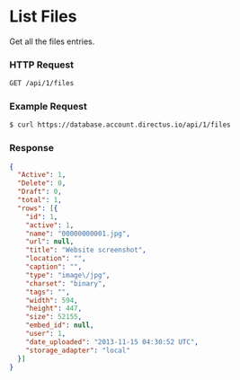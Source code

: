 # List Files

Get all the files entries.

### HTTP Request

```bash
GET /api/1/files
```

### Example Request

```bash
$ curl https://database.account.directus.io/api/1/files
```

### Response

```json
{
  "Active": 1,
  "Delete": 0,
  "Draft": 0,
  "total": 1,
  "rows": [{
    "id": 1,
    "active": 1,
    "name": "00000000001.jpg",
    "url": null,
    "title": "Website screenshot",
    "location": "",
    "caption": "",
    "type": "image\/jpg",
    "charset": "binary",
    "tags": "",
    "width": 594,
    "height": 447,
    "size": 52155,
    "embed_id": null,
    "user": 1,
    "date_uploaded": "2013-11-15 04:30:52 UTC",
    "storage_adapter": "local"
  }]
}
```